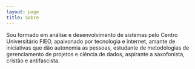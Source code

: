 ```yaml
---
layout: page
title: Sobre
---
```


Sou formado em análise e desenvolvimento de sistemas pelo Centro Universitário FIEO, apaixonado por tecnologia e internet, amante de iniciativas que dão autonomia as pessoas, estudante de metodologias de gerenciamento de projetos e ciência de dados, aspirante a saxofonista, cristão e antifascista.
